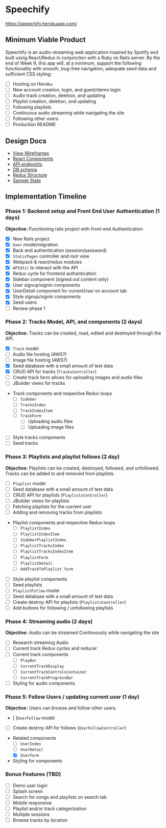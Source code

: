 # Speechify

https://speechify.herokuapp.com/

## Minimum Viable Product

Speechify is an audio-streaming web application inspired by Spotify and built using React/Redux in conjunction with a Ruby on Rails server.  By the end of Week 9, this app will, at a minimum, support the following functionality with smooth, bug-free navigation, adequate seed data and sufficient CSS styling:

- [ ] Hosting on Heroku
- [ ] New account creation, login, and guest/demo login
- [ ] Audio track creation, deletion, and updating
- [ ] Playlist creation, deletion, and updating
- [ ] Following playlists
- [ ] Continuous audio streaming while navigating the site
- [ ] Following other users
- [ ] Production README

## Design Docs
* [View Wireframes][wireframes]
* [React Components][components]
* [API endpoints][api-endpoints]
* [DB schema][schema]
* [Redux Structure][redux-structure]
* [Sample State][sample-state]

[wireframes]: wireframes
[components]: component-heirarchy.md
[redux-structure]: redux-structure.md
[sample-state]: sample-state.md
[api-endpoints]: api-endpoints.md
[schema]: schema.md

## Implementation Timeline

### Phase 1: Backend setup and Front End User Authentication (1 days)

**Objective:** Functioning rails project with front-end Authentication

- [x] New Rails project
- [x] `User` model/migration
- [x] Back end authentication (session/password)
- [x] `StaticPages` controller and root view
- [x] Webpack & react/redux modules
- [x] `APIUtil` to interact with the API
- [x] Redux cycle for frontend authentication
- [x] Sidebar component (signed out content only)
- [x] User signup/signin components
- [x] UserDetail component for currentUser on account tab
- [x] Style signup/signin components
- [x] Seed users
- [ ] Review phase 1

### Phase 2: Tracks Model, API, and components (2 days)

**Objective:** Tracks can be created, read, edited and destroyed through
the API.

- [x] `Track` model
- [ ] Audio file hosting (AWS?)
- [ ] Image file hosting (AWS?)
- [x] Seed database with a small amount of test data
- [x] CRUD API for tracks (`TracksController`)
- [ ] Create track form allows for uploading images and audio files
- [ ] JBuilder views for tracks
- Track components and respective Redux loops
  - [ ] `Sidebar`
  - [ ] `TracksIndex`
  - [ ] `TrackIndexItem`
  - [ ] `TrackForm`
    + [ ] Uploading audio files
    + [ ] Uploading image files
- [ ] Style tracks components
- [ ] Seed tracks

### Phase 3: Playlists and playlist follows (2 day)

**Objective:** Playlists can be created, destroyed, followed, and unfollowed. Tracks can be added to and removed from playlists.

- [ ] `Playlist` model
- [ ] Seed database with a small amount of test data
- [ ] CRUD API for playlists (`PlaylistsController`)
- [ ] JBuilder views for playlists
- [ ] Fetching playlists for the current user
- [ ] Adding and removing tracks from playlists
- Playlist components and respective Redux loops
  - [ ] `PlaylistIndex`
  - [ ] `PlaylistIndexItem`
  - [ ] `SidebarPlaylistIndex`
  - [ ] `PlaylistTracksIndex`
  - [ ] `PlaylistTracksIndexItem`
  - [ ] `PlaylistForm `
  - [ ] `PlaylistDetail `
  - [ ] `AddTrackToPlaylist form `
- [ ] Style playlist components
- [ ] Seed playlists
- [ ] `PlaylistFollow` model
- [ ] Seed database with a small amount of test data
- [ ] Create destroy API for playlists (`PlaylistsController`)
- [ ] Add buttons for following / unfollowing playlists

### Phase 4: Streaming audio (2 days)

**Objective:** Audio can be streamed Continuously while navigating the site
- [ ] Research streaming Audio
- [ ] Current track Redux cycles and reducer
- [ ] Current track components
  - [ ] `PlayBar`
  - [ ] `CurrentTrackDisplay`
  - [ ] `CurrentTrackControlsContainer`
  - [ ] `CurrentTrackProgressBar`
- [ ] Styling for audio components

### Phase 5: Follow Users / updating current user (1 day)

**Objective:** Users can browse and follow other users.

- [ ]`UserFollow` model
- [ ] Create destroy API for follows (`UserFollowController`)
- Related components
  - [ ] `UserIndex`
  - [ ] `UserDetail`
  - [x] `UserForm`
- Styling for components


### Bonus Features (TBD)
- [ ] Demo user login
- [ ] Splash screen
- [ ] Search for songs and playlists on search tab
- [ ] Mobile responsive
- [ ] Playlist and/or track categorization
- [ ] Multiple sessions
- [ ] Browse tracks by location
